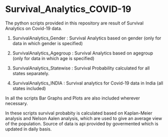 # Survival_Analytics_COVID-19
  
The python scripts provided in this repository are result of Survival Analytics on Covid-19 data.

  1. SurvivalAnalytics_Gender :  Survival Analytics based on gender (only for data in which gender is specified)

  2. SurvivalAnalytics_Agegroup : Survival Analytics based on agegroup (only for data in which age is specified) 

  3. SurvivalAnalytics_Statewise  : Survival Probability calculated for all states separately.

  4. SurvivalAnalytics_INDIA : Survival analytics for Covid-19 data in India (all states included)
 
  In all the scripts Bar Graphs and Plots are also included wherever necessary.
  
In these scripts survival probabity is calculated based on Kaplan-Meier analysis and Nelson Aalen analysis, which are used to  give an average view of the population. Source of data is api provided by govermented which is updated in daily basis.


